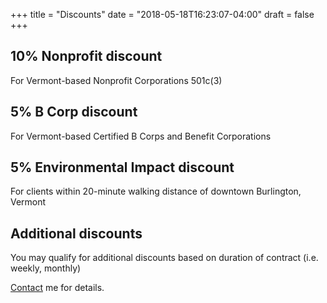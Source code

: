+++
title = "Discounts"
date = "2018-05-18T16:23:07-04:00"
draft = false
+++

## 10% Nonprofit discount
For Vermont-based Nonprofit Corporations 501c(3)

## 5% B Corp discount
For Vermont-based Certified B Corps and Benefit Corporations

## 5% Environmental Impact discount
For clients within 20-minute walking distance of downtown Burlington, Vermont

## Additional discounts
You may qualify for additional discounts based on duration of contract (i.e. weekly, monthly)

<a href="/contact/">Contact<a> me for details.
